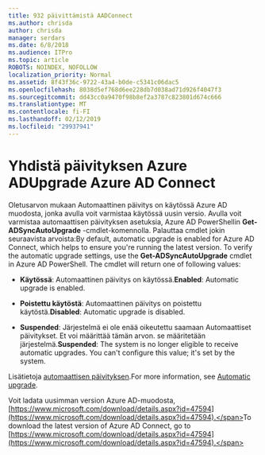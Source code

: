 ```yaml
---
title: 932 päivittämistä AADConnect
ms.author: chrisda
author: chrisda
manager: serdars
ms.date: 6/8/2018
ms.audience: ITPro
ms.topic: article
ROBOTS: NOINDEX, NOFOLLOW
localization_priority: Normal
ms.assetid: 8f43f36c-9722-43a4-b0de-c5341c06dac5
ms.openlocfilehash: 8038d5ef768d6ee228db7d038ad71d926f4047f3
ms.sourcegitcommit: dd43cc0a9470f98b8ef2a3787c823801d674c666
ms.translationtype: MT
ms.contentlocale: fi-FI
ms.lasthandoff: 02/12/2019
ms.locfileid: "29937941"
---
```

# <a name="upgrade-azure-ad-connect"></a><span data-ttu-id="13c20-102">Yhdistä päivityksen Azure AD</span><span class="sxs-lookup"><span data-stu-id="13c20-102">Upgrade Azure AD Connect</span></span>

<span data-ttu-id="13c20-p101">Oletusarvon mukaan Automaattinen päivitys on käytössä Azure AD muodosta, jonka avulla voit varmistaa käytössä uusin versio. Avulla voit varmistaa automaattisen päivityksen asetuksia, Azure AD PowerShellin **Get-ADSyncAutoUpgrade** -cmdlet-komennolla. Palauttaa cmdlet jokin seuraavista arvoista:</span><span class="sxs-lookup"><span data-stu-id="13c20-p101">By default, automatic upgrade is enabled for Azure AD Connect, which helps to ensure you're running the latest version. To verify the automatic upgrade settings, use the **Get-ADSyncAutoUpgrade** cmdlet in Azure AD PowerShell. The cmdlet will return one of following values:</span></span> 
  
- <span data-ttu-id="13c20-106">**Käytössä**: Automaattinen päivitys on käytössä.</span><span class="sxs-lookup"><span data-stu-id="13c20-106">**Enabled**: Automatic upgrade is enabled.</span></span> 
    
- <span data-ttu-id="13c20-107">**Poistettu käytöstä**: Automaattinen päivitys on poistettu käytöstä.</span><span class="sxs-lookup"><span data-stu-id="13c20-107">**Disabled**: Automatic upgrade is disabled.</span></span> 
    
- <span data-ttu-id="13c20-p102">**Suspended**: Järjestelmä ei ole enää oikeutettu saamaan Automaattiset päivitykset. Et voi määrittää tämän arvon. se määritetään järjestelmä.</span><span class="sxs-lookup"><span data-stu-id="13c20-p102">**Suspended**: The system is no longer eligible to receive automatic upgrades. You can't configure this value; it's set by the system.</span></span> 
    
<span data-ttu-id="13c20-110">Lisätietoja [automaattisen päivityksen](https://docs.microsoft.com/azure/active-directory/connect/active-directory-aadconnect-feature-automatic-upgrade).</span><span class="sxs-lookup"><span data-stu-id="13c20-110">For more information, see [Automatic upgrade](https://docs.microsoft.com/azure/active-directory/connect/active-directory-aadconnect-feature-automatic-upgrade).</span></span>
  
<span data-ttu-id="13c20-111">Voit ladata uusimman version Azure AD-muodosta, [https://www.microsoft.com/download/details.aspx?id=47594](https://www.microsoft.com/download/details.aspx?id=47594).</span><span class="sxs-lookup"><span data-stu-id="13c20-111">To download the latest version of Azure AD Connect, go to [https://www.microsoft.com/download/details.aspx?id=47594](https://www.microsoft.com/download/details.aspx?id=47594).</span></span>
  


